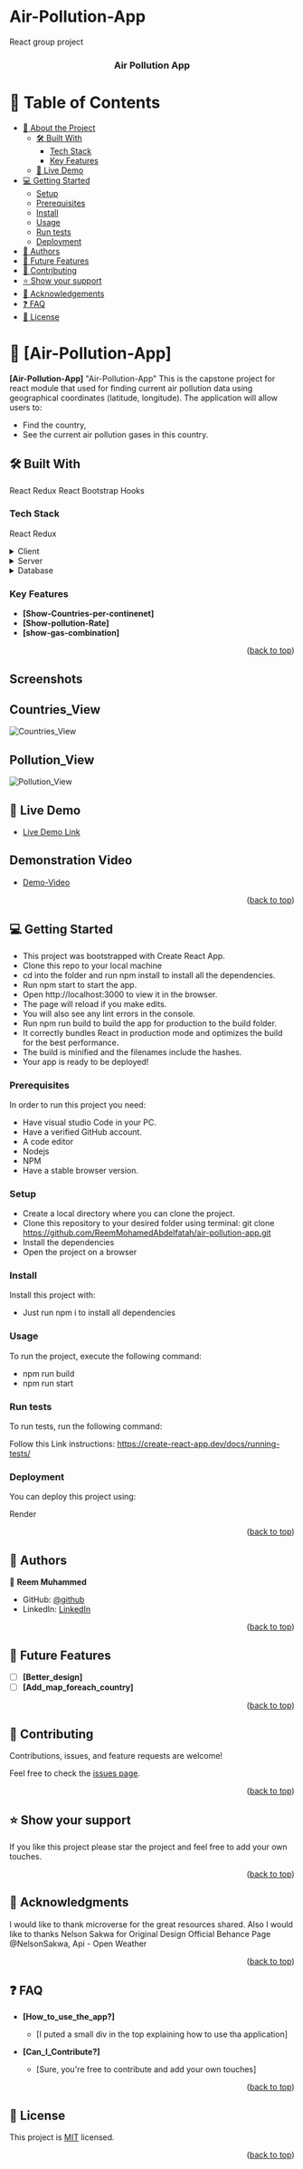 # Air-Pollution-App
React group project
<a name="readme-top"></a>

<div align="center">
 
  <h3><b>Air Pollution App</b></h3>

</div>

# 📗 Table of Contents

- [📖 About the Project](#about-project)
  - [🛠 Built With](#built-with)
    - [Tech Stack](#tech-stack)
    - [Key Features](#key-features)
  - [🚀 Live Demo](#live-demo)
- [💻 Getting Started](#getting-started)
  - [Setup](#setup)
  - [Prerequisites](#prerequisites)
  - [Install](#install)
  - [Usage](#usage)
  - [Run tests](#run-tests)
  - [Deployment](#triangular_flag_on_post-deployment)
- [👥 Authors](#authors)
- [🔭 Future Features](#future-features)
- [🤝 Contributing](#contributing)
- [⭐️ Show your support](#support)
- [🙏 Acknowledgements](#acknowledgements)
- [❓ FAQ](#faq)
- [📝 License](#license)

# 📖 [Air-Pollution-App] <a name="about-project"></a>

**[Air-Pollution-App]** "Air-Pollution-App" This is the capstone project for react module that used for finding current air pollution data using geographical coordinates (latitude, longitude). The application will allow users to:
- Find the country,
- See the current air pollution gases in this country.

## 🛠 Built With 
<a name="built-with"> React </a>
<a name="built-with"> Redux </a>
<a name="built-with"> React Bootstrap</a>
<a name="built-with"> Hooks</a>

### Tech Stack 
<a name="tech-stack">React Redux</a>


<details>
  <summary>Client</summary>
  <ul>
    <li><a href="https://react.org/">React</a></li>
    <li><a href="https://css.org/">Redux</a></li>
    <li><a href="https://css.org/">React Bootstrap</a></li>
  </ul>
</details>

<details>
  <summary>Server</summary>
  <ul>
    <li>Render</li>
  </ul>
</details>

<details>
<summary>Database</summary>
  <ul>
   <li><a href="https://restcountries.com/">Restcountries API</a></li>
   <li><a href="https://openweathermap.org/api/air-pollution">OpenWeatherMap API</a></li>
  </ul>
</details>

### Key Features <a name="key-features"></a>

- **[Show-Countries-per-continenet]**
- **[Show-pollution-Rate]**
- **[show-gas-combination]**

<p align="right">(<a href="#readme-top">back to top</a>)</p>

## Screenshots

## Countries_View
![Countries_View](./src/assets/continents-screenshoot.png)

## Pollution_View
![Pollution_View](./src/assets/Pollution-screenshoot.png)

## 🚀 Live Demo <a name="live-demo"></a>

- [Live Demo Link](https://airpollutionapp.onrender.com/)

## Demonstration Video
- [Demo-Video](https://www.loom.com/share/b53c268cca8b41adb0c7a3f4650cf8eb)

<p align="right">(<a href="#readme-top">back to top</a>)</p>

## 💻 Getting Started <a name="getting-started"></a>

- This project was bootstrapped with Create React App.
- Clone this repo to your local machine 
- cd into the folder and run npm install to install all the dependencies.
- Run npm start to start the app.
- Open http://localhost:3000 to view it in the browser.
- The page will reload if you make edits.
- You will also see any lint errors in the console.
- Run npm run build to build the app for production to the build folder.
- It correctly bundles React in production mode and optimizes the build for the best performance.
- The build is minified and the filenames include the hashes.
- Your app is ready to be deployed!

### Prerequisites

In order to run this project you need:

- Have visual studio Code in your PC.
- Have a verified GitHub account.
- A code editor
- Nodejs
- NPM
- Have a stable browser version.

### Setup

- Create a local directory where you can clone the project.
- Clone this repository to your desired folder using terminal: 
git clone https://github.com/ReemMohamedAbdelfatah/air-pollution-app.git
- Install the dependencies
- Open the project on a browser

### Install

Install this project with:

- Just run npm i to install all dependencies

### Usage

To run the project, execute the following command:

- npm run build
- npm run start

### Run tests

To run tests, run the following command:

Follow this Link instructions: https://create-react-app.dev/docs/running-tests/

### Deployment

You can deploy this project using:

Render 

<p align="right">(<a href="#readme-top">back to top</a>)</p>

## 👥 Authors <a name="authors"></a>


👤 **Reem Muhammed**

- GitHub: [@github](https://github.com/ReemMohamedAbdelfatah)
- LinkedIn: [LinkedIn](https://www.linkedin.com/in/reem-muhammad-a07543116/)


<p align="right">(<a href="#readme-top">back to top</a>)</p>

## 🔭 Future Features <a name="future-features"></a>

- [ ] **[Better_design]**
- [ ] **[Add_map_foreach_country]**

<p align="right">(<a href="#readme-top">back to top</a>)</p>

## 🤝 Contributing <a name="contributing"></a>

Contributions, issues, and feature requests are welcome!

Feel free to check the [issues page](https://github.com/ReemMohamedAbdelfatah/air-pollution-app/issues).

<p align="right">(<a href="#readme-top">back to top</a>)</p>

## ⭐️ Show your support <a name="support"></a>


If you like this project please star the project and feel free to add your own touches.

<p align="right">(<a href="#readme-top">back to top</a>)</p>


## 🙏 Acknowledgments <a name="acknowledgements"></a>


I would like to thank microverse for the great resources shared. Also I would like to thanks Nelson Sakwa for Original Design Official Behance Page @NelsonSakwa, Api - Open Weather

<p align="right">(<a href="#readme-top">back to top</a>)</p>


## ❓ FAQ <a name="faq"></a>


- **[How_to_use_the_app?]**

  - [I puted a small div in the top explaining how to use tha application]

- **[Can_I_Contribute?]**

  - [Sure, you're free to contribute and add your own touches]

<p align="right">(<a href="#readme-top">back to top</a>)</p>


## 📝 License <a name="license"></a>

This project is [MIT](./LICENSE) licensed.

<p align="right">(<a href="#readme-top">back to top</a>)</p>
